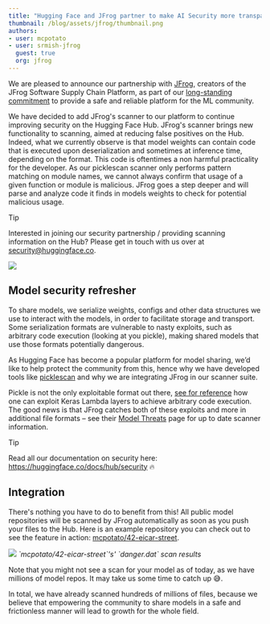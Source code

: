 ```yaml
---
title: "Hugging Face and JFrog partner to make AI Security more transparent"
thumbnail: /blog/assets/jfrog/thumbnail.png
authors:
- user: mcpotato
- user: srmish-jfrog
  guest: true
  org: jfrog
---
```



We are pleased to announce our partnership with [JFrog](https://jfrog.com), creators of the JFrog Software Supply Chain Platform, as part of our [long-standing commitment](https://huggingface.co/blog/2024-security-features) to provide a safe and reliable platform for the ML community.

We have decided to add JFrog's scanner to our platform to continue improving security on the Hugging Face Hub. JFrog's scanner brings new functionality to scanning, aimed at reducing false positives on the Hub. Indeed, what we currently observe is that model weights can contain code that is executed upon deserialization and sometimes at inference time, depending on the format. This code is oftentimes a non harmful practicality for the developer. As our picklescan scanner only performs pattern matching on module names, we cannot always confirm that usage of a given function or module is malicious.
JFrog goes a step deeper and will parse and analyze code it finds in models weights to check for potential malicious usage.

> [!TIP]
> Interested in joining our security partnership / providing scanning information on the Hub? Please get in touch with us over at security@huggingface.co.

<img class="block" src="https://speedmedia.jfrog.com/08612fe1-9391-4cf3-ac1a-6dd49c36b276/media.jfrog.com/wp-content/uploads/2025/03/03154424/JFrog-and-Hugging-Face-join-forces_863x300.png"/>

## Model security refresher

To share models, we serialize weights, configs and other data structures we use to interact with the models, in order to facilitate storage and transport. Some serialization formats are vulnerable to nasty exploits, such as arbitrary code execution (looking at you pickle), making shared models that use those formats potentially dangerous.

As Hugging Face has become a popular platform for model sharing, we’d like to help protect the community from this, hence why we have developed tools like [picklescan](https://github.com/mmaitre314/picklescan) and why we are integrating JFrog in our scanner suite.

Pickle is not the only exploitable format out there, [see for reference](https://github.com/Azure/counterfit/wiki/Abusing-ML-model-file-formats-to-create-malware-on-AI-systems:-A-proof-of-concept) how one can exploit Keras Lambda layers to achieve arbitrary code execution. The good news is that JFrog catches both of these exploits and more in additional file formats – see their [Model Threats](https://research.jfrog.com/model-threats/) page for up to date scanner information.

> [!TIP]
> Read all our documentation on security here: https://huggingface.co/docs/hub/security 🔥

## Integration

There's nothing you have to do to benefit from this! All public model repositories will be scanned by JFrog automatically as soon as you push your files to the Hub. Here is an example repository you can check out to see the feature in action: [mcpotato/42-eicar-street](https://huggingface.co/mcpotato/42-eicar-street).

<img class="block" src="https://huggingface.co/datasets/huggingface/documentation-images/resolve/main/hub/third-party-scans-list-with-jfrog.png"/>
<em>`mcpotato/42-eicar-street`'s' `danger.dat` scan results</em>

Note that you might not see a scan for your model as of today, as we have millions of model repos. It may take us some time to catch up 😅.

In total, we have already scanned hundreds of millions of files, because we believe that empowering the community to share models in a safe and frictionless manner will lead to growth for the whole field.
